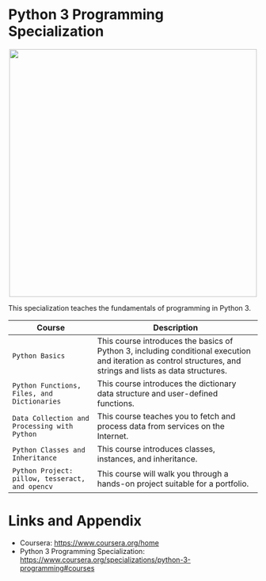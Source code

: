 # Python 3 Programming Specialization
<p align="center"> 
<img src="https://cdn.datacamp.com/main-app/assets/brand/logos/DataCamp_Horizontal_RGB-d196011f63ebda76dc5c9772425cf9541b8639af842d5e5476ef10f2460ed1e4.png" width="500">
</p>

This specialization teaches the fundamentals of programming in Python 3. 

| Course | Description |
| --- | --- |
| `Python Basics` | This course introduces the basics of Python 3, including conditional execution and iteration as control structures, and strings and lists as data structures.|
| `Python Functions, Files, and Dictionaries` | This course introduces the dictionary data structure and user-defined functions. |
| `Data Collection and Processing with Python` | This course teaches you to fetch and process data from services on the Internet.  |
| `Python Classes and Inheritance` | This course introduces classes, instances, and inheritance. |
| `Python Project: pillow, tesseract, and opencv` | This course will walk you through a hands-on project suitable for a portfolio.  |


Links and Appendix
========================================================

- Coursera: https://www.coursera.org/home
- Python 3 Programming Specialization: https://www.coursera.org/specializations/python-3-programming#courses
